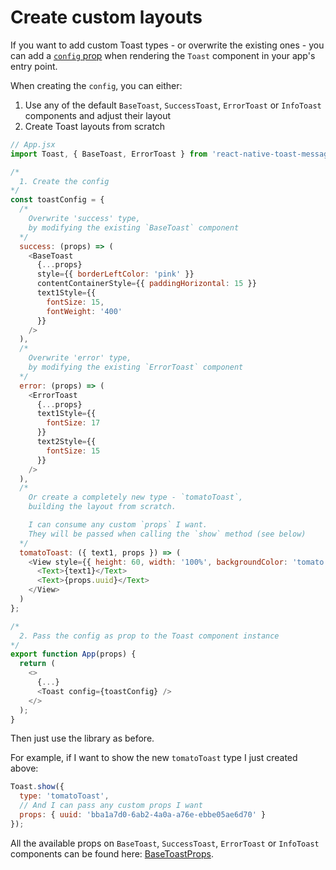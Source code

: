 # Create custom layouts

If you want to add custom Toast types - or overwrite the existing ones - you can add a [`config` prop](./api.md#props) when rendering the `Toast` component in your app's entry point.

When creating the `config`, you can either:

1. Use any of the default `BaseToast`, `SuccessToast`, `ErrorToast` or `InfoToast` components and adjust their layout
1. Create Toast layouts from scratch

```js
// App.jsx
import Toast, { BaseToast, ErrorToast } from 'react-native-toast-message';

/*
  1. Create the config
*/
const toastConfig = {
  /*
    Overwrite 'success' type,
    by modifying the existing `BaseToast` component
  */
  success: (props) => (
    <BaseToast
      {...props}
      style={{ borderLeftColor: 'pink' }}
      contentContainerStyle={{ paddingHorizontal: 15 }}
      text1Style={{
        fontSize: 15,
        fontWeight: '400'
      }}
    />
  ),
  /*
    Overwrite 'error' type,
    by modifying the existing `ErrorToast` component
  */
  error: (props) => (
    <ErrorToast
      {...props}
      text1Style={{
        fontSize: 17
      }}
      text2Style={{
        fontSize: 15
      }}
    />
  ),
  /*
    Or create a completely new type - `tomatoToast`,
    building the layout from scratch.

    I can consume any custom `props` I want.
    They will be passed when calling the `show` method (see below)
  */
  tomatoToast: ({ text1, props }) => (
    <View style={{ height: 60, width: '100%', backgroundColor: 'tomato' }}>
      <Text>{text1}</Text>
      <Text>{props.uuid}</Text>
    </View>
  )
};

/*
  2. Pass the config as prop to the Toast component instance
*/
export function App(props) {
  return (
    <>
      {...}
      <Toast config={toastConfig} />
    </>
  );
}
```

Then just use the library as before.

For example, if I want to show the new `tomatoToast` type I just created above:

```js
Toast.show({
  type: 'tomatoToast',
  // And I can pass any custom props I want
  props: { uuid: 'bba1a7d0-6ab2-4a0a-a76e-ebbe05ae6d70' }
});
```

All the available props on `BaseToast`, `SuccessToast`, `ErrorToast` or `InfoToast` components can be found here: [BaseToastProps](../src/types/index.ts#L86-L103).
